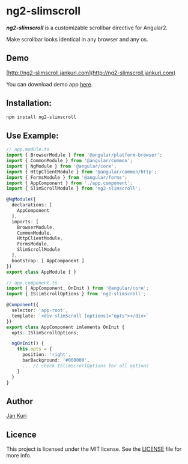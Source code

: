 # ng2-slimscroll

***ng2-slimscroll*** is a customizable scrollbar directive for Angular2.

Make scrollbar looks identical in any browser and any os.

## Demo

[http://ng2-slimscroll.jankuri.com](http://ng2-slimscroll.jankuri.com)

You can download demo app [here](https://github.com/jkuri/ng2-slimscroll-demo).

## Installation: 

```bash
npm install ng2-slimscroll
```

## Use Example:

```ts
// app.module.ts
import { BrowserModule } from '@angular/platform-browser';
import { CommonModule } from '@angular/common';
import { NgModule } from '@angular/core';
import { HttpClientModule } from '@angular/common/http';
import { FormsModule } from '@angular/forms';
import { AppComponent } from './app.component';
import { SlimScrollModule } from 'ng2-slimscroll';

@NgModule({
  declarations: [
    AppComponent
  ],
  imports: [
    BrowserModule,
    CommonModule,
    HttpClientModule,
    FormsModule,
    SlimScrollModule
  ],
  bootstrap: [ AppComponent ]
})
export class AppModule { }

// app.component.ts
import { AppComponent, OnInit } from '@angular/core';
import { ISlimScrollOptions } from 'ng2-slimscroll';

@Component({
  selector: 'app-root',
  template: `<div slimScroll [options]="opts"></div>`
})
export class AppComponent imlements OnInit { 
  opts: ISlimScrollOptions;

  ngOnInit() {
    this.opts = {
      position: 'right',
      barBackground: '#000000',
      ... // check ISlimScrollOptions for all options
    }
  }
}
```

## Author

[Jan Kuri](http://www.jankuri.com)

## Licence

This project is licensed under the MIT license. See the [LICENSE](LICENSE) file for more info.

